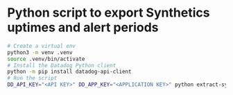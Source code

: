 # Python script to export Synthetics uptimes and alert periods

```sh
# Create a virtual env
python3 -m venv .venv
source .venv/bin/activate
# Install the Datadog Python client
python -m pip install datadog-api-client
# Run the script
DD_API_KEY="<API KEY>" DD_APP_KEY="<APPLICATION KEY>" python extract-synthetics-uptimes.py
```
